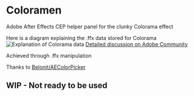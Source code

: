 # Coloramen
Adobe After Effects CEP helper panel for the clunky Colorama effect

Here is a diagram explaining the .ffx data stored for Colorama
![Explanation of Colorama data](https://i.imgur.com/U0D5Q5h.png)
[Detailed discussion on Adobe Community](https://community.adobe.com/t5/after-effects/change-colorama-colors-via-scripting/m-p/10392133)

Achieved through .ffx manipulation

Thanks to [Belonit/AEColorPicker](https://github.com/Belonit/AEColorPicker) 

## WIP - Not ready to be used
